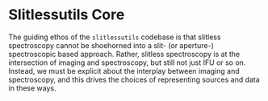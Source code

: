# Slitlessutils Core


The guiding ethos of the ```slitlessutils``` codebase is that slitless spectroscopy cannot be shoehorned into a slit- (or aperture-) spectroscopic based approach.  Rather, slitless spectroscopy is at the intersection of imaging and spectroscopy, but still not just IFU or so on.  Instead, we must be explicit about the interplay between imaging and spectroscopy, and this drives the choices of representing sources and data in these ways.
